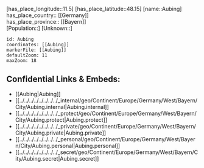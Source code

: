 ﻿---
location: [48.15,11.5] 
mapzoom: [7,12] 
mapmarker: city 
type: City
tags:
- geo/City


SpocWebEntityId: 28919
isDeleted: false
confidential: public

---
[has_place_longitude::11.5] 
[has_place_latitude::48.15] 
[name::Aubing] 
has_place_country:: [[Germany]]  
has_place_province:: [[Bayern]]  
[Population::] 
[Unknown::] 


```leaflet
id: Aubing
coordinates: [[Aubing]] 
markerFile: [[Aubing]] 
defaultZoom: 11 
maxZoom: 18
```


## Confidential Links & Embeds: 
- [[Aubing|Aubing]]  
- [[../../../../../../../../_internal/geo/Continent/Europe/Germany/West/Bayern/City/Aubing.internal|Aubing.internal]] 
- [[../../../../../../../../_protect/geo/Continent/Europe/Germany/West/Bayern/City/Aubing.protect|Aubing.protect]] 
- [[../../../../../../../../_private/geo/Continent/Europe/Germany/West/Bayern/City/Aubing.private|Aubing.private]] 
- [[../../../../../../../../_personal/geo/Continent/Europe/Germany/West/Bayern/City/Aubing.personal|Aubing.personal]] 
- [[../../../../../../../../_secret/geo/Continent/Europe/Germany/West/Bayern/City/Aubing.secret|Aubing.secret]] 
